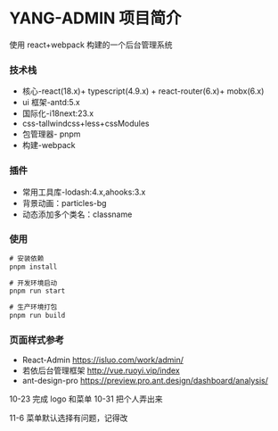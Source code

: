 # YANG-ADMIN 项目简介

使用 react+webpack 构建的一个后台管理系统

### 技术栈

- 核心-react(18.x)+ typescript(4.9.x) + react-router(6.x)+ mobx(6.x)
- ui 框架-antd:5.x
- 国际化-i18next:23.x
- css-tallwindcss+less+cssModules
- 包管理器- pnpm
- 构建-webpack

### 插件

- 常用工具库-lodash:4.x,ahooks:3.x
- 背景动画：particles-bg
- 动态添加多个类名：classname

### 使用

```js
# 安装依赖
pnpm install

# 开发环境启动
pnpm run start

# 生产环境打包
pnpm run build
```



### 页面样式参考

- React-Admin https://isluo.com/work/admin/
- 若依后台管理框架 http://vue.ruoyi.vip/index
- ant-design-pro https://preview.pro.ant.design/dashboard/analysis/

10-23
完成 logo 和菜单
10-31
把个人弄出来

11-6
菜单默认选择有问题，记得改
